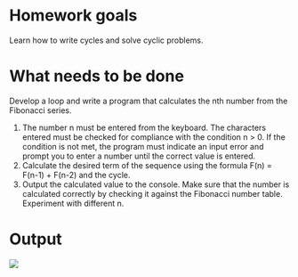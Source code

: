 # Homework goals
Learn how to write cycles and solve cyclic problems.

# What needs to be done
Develop a loop and write a program that calculates the nth number from the Fibonacci series.
1. The number n must be entered from the keyboard. The characters entered must be checked for compliance with the condition n > 0. If the condition is not met, the program must indicate an input error and prompt you to enter a number until the correct value is entered.
2. Calculate the desired term of the sequence using the formula F(n) = F(n-1) + F(n-2) and the cycle.
3. Output the calculated value to the console. Make sure that the number is calculated correctly by checking it against the Fibonacci number table. Experiment with different n.

# Output
![](https://github.com/user-attachments/assets/d24fcc60-0934-46c2-b587-1da6e18897e0)
